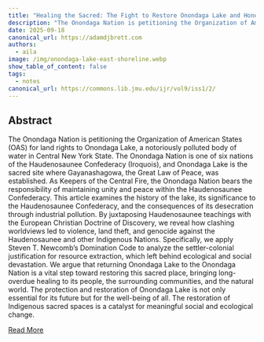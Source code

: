 ```yaml
---
title: "Healing the Sacred: The Fight to Restore Onondaga Lake and Honor Indigenous Land"
description: "The Onondaga Nation is petitioning the Organization of American States (OAS) for land rights to Onondaga Lake, a notoriously polluted body of water in Central New York State."
date: 2025-09-18
canonical_url: https://adamdjbrett.com
authors:
  - aila
image: /img/onondaga-lake-east-shoreline.webp
show_table_of_content: false
tags:
  - notes
canonical_url: https://commons.lib.jmu.edu/ijr/vol9/iss1/2/
---
```

## Abstract
The Onondaga Nation is petitioning the Organization of American States (OAS) for land rights to Onondaga Lake, a notoriously polluted body of water in Central New York State. The Onondaga Nation is one of six nations of the Haudenosaunee Confederacy (Iroquois), and Onondaga Lake is the sacred site where Gayanashagowa, the Great Law of Peace, was established. As Keepers of the Central Fire, the Onondaga Nation bears the responsibility of maintaining unity and peace within the Haudenosaunee Confederacy. This article examines the history of the lake, its significance to the Haudenosaunee Confederacy, and the consequences of its desecration through industrial pollution. By juxtaposing Haudenosaunee teachings with the European Christian Doctrine of Discovery, we reveal how clashing worldviews led to violence, land theft, and genocide against the Haudenosaunee and other Indigenous Nations. Specifically, we apply Steven T. Newcomb’s Domination Code to analyze the settler-colonial justification for resource extraction, which left behind ecological and social devastation. We argue that returning Onondaga Lake to the Onondaga Nation is a vital step toward restoring this sacred place, bringing long-overdue healing to its people, the surrounding communities, and the natural world. The protection and restoration of Onondaga Lake is not only essential for its future but for the well-being of all. The restoration of Indigenous sacred spaces is a catalyst for meaningful social and ecological change.

[Read More](https://commons.lib.jmu.edu/ijr/vol9/iss1/2/)